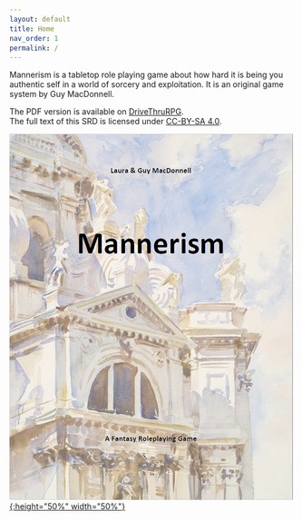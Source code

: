 ```yaml
---
layout: default
title: Home
nav_order: 1
permalink: /
---
```


Mannerism is a tabletop role playing game about how hard it is being you authentic self in a world of sorcery and exploitation. It is an original game system by Guy MacDonnell.

The PDF version is available on [DriveThruRPG](https://www.drivethrurpg.com/product/373473/Mannerism).  
The full text of this SRD is licensed under [CC-BY-SA 4.0](https://creativecommons.org/licenses/by-sa/4.0/).  

<p></p>

[![Alt text](/MannerismCover.jpg "Click to enlarge"){:height="50%" width="50%"}](/MannerismCover.jpg)
